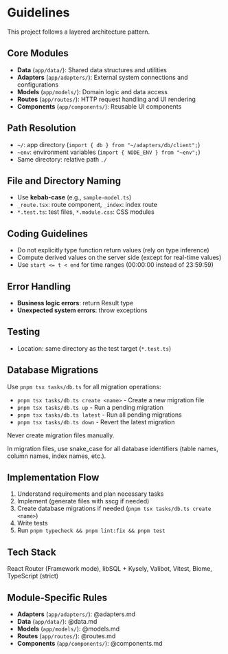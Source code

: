 # Guidelines

This project follows a layered architecture pattern.

## Core Modules

- **Data** (`app/data/`): Shared data structures and utilities
- **Adapters** (`app/adapters/`): External system connections and configurations
- **Models** (`app/models/`): Domain logic and data access
- **Routes** (`app/routes/`): HTTP request handling and UI rendering
- **Components** (`app/components/`): Reusable UI components

## Path Resolution

- `~/`: app directory (`import { db } from "~/adapters/db/client";`)
- `~env`: environment variables (`import { NODE_ENV } from "~env";`)
- Same directory: relative path `./`

## File and Directory Naming

- Use **kebab-case** (e.g., `sample-model.ts`)
- `_route.tsx`: route component, `_index`: index route
- `*.test.ts`: test files, `*.module.css`: CSS modules

## Coding Guidelines

- Do not explicitly type function return values (rely on type inference)
- Compute derived values on the server side (except for real-time values)
- Use `start <= t < end` for time ranges (00:00:00 instead of 23:59:59)

## Error Handling

- **Business logic errors**: return Result type
- **Unexpected system errors**: throw exceptions

## Testing

- Location: same directory as the test target (`*.test.ts`)

## Database Migrations

Use `pnpm tsx tasks/db.ts` for all migration operations:

- `pnpm tsx tasks/db.ts create <name>` - Create a new migration file
- `pnpm tsx tasks/db.ts up` - Run a pending migration
- `pnpm tsx tasks/db.ts latest` - Run all pending migrations
- `pnpm tsx tasks/db.ts down` - Revert the latest migration

Never create migration files manually.

In migration files, use snake_case for all database identifiers (table names, column names, index names, etc.).

## Implementation Flow

1. Understand requirements and plan necessary tasks
2. Implement (generate files with sscg if needed)
3. Create database migrations if needed (`pnpm tsx tasks/db.ts create <name>`)
4. Write tests
5. Run `pnpm typecheck && pnpm lint:fix && pnpm test`

## Tech Stack

React Router (Framework mode), libSQL + Kysely, Valibot, Vitest, Biome, TypeScript (strict)

## Module-Specific Rules

- **Adapters** (`app/adapters/`): @adapters.md
- **Data** (`app/data/`): @data.md
- **Models** (`app/models/`): @models.md
- **Routes** (`app/routes/`): @routes.md
- **Components** (`app/components/`): @components.md
